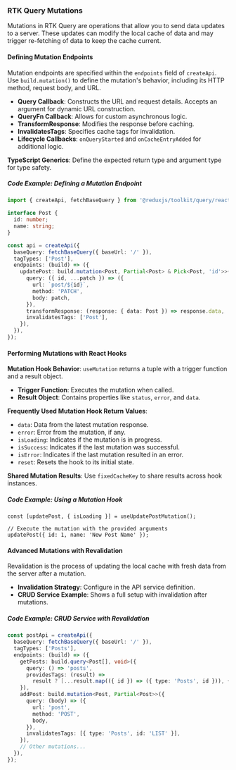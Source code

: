 ### RTK Query Mutations

Mutations in RTK Query are operations that allow you to send data updates to a server. These updates can modify the local cache of data and may trigger re-fetching of data to keep the cache current.

#### Defining Mutation Endpoints

Mutation endpoints are specified within the `endpoints` field of `createApi`. Use `build.mutation()` to define the mutation's behavior, including its HTTP method, request body, and URL.

- **Query Callback**: Constructs the URL and request details. Accepts an argument for dynamic URL construction.
- **QueryFn Callback**: Allows for custom asynchronous logic.
- **TransformResponse**: Modifies the response before caching.
- **InvalidatesTags**: Specifies cache tags for invalidation.
- **Lifecycle Callbacks**: `onQueryStarted` and `onCacheEntryAdded` for additional logic.

**TypeScript Generics**: Define the expected return type and argument type for type safety.

##### Code Example: Defining a Mutation Endpoint

```typescript
import { createApi, fetchBaseQuery } from '@reduxjs/toolkit/query/react';

interface Post {
  id: number;
  name: string;
}

const api = createApi({
  baseQuery: fetchBaseQuery({ baseUrl: '/' }),
  tagTypes: ['Post'],
  endpoints: (build) => ({
    updatePost: build.mutation<Post, Partial<Post> & Pick<Post, 'id'>>({
      query: ({ id, ...patch }) => ({
        url: `post/${id}`,
        method: 'PATCH',
        body: patch,
      }),
      transformResponse: (response: { data: Post }) => response.data,
      invalidatesTags: ['Post'],
    }),
  }),
});
```

#### Performing Mutations with React Hooks

**Mutation Hook Behavior**: `useMutation` returns a tuple with a trigger function and a result object.

- **Trigger Function**: Executes the mutation when called.
- **Result Object**: Contains properties like `status`, `error`, and `data`.

**Frequently Used Mutation Hook Return Values**:

- `data`: Data from the latest mutation response.
- `error`: Error from the mutation, if any.
- `isLoading`: Indicates if the mutation is in progress.
- `isSuccess`: Indicates if the last mutation was successful.
- `isError`: Indicates if the last mutation resulted in an error.
- `reset`: Resets the hook to its initial state.

**Shared Mutation Results**: Use `fixedCacheKey` to share results across hook instances.

##### Code Example: Using a Mutation Hook

```tsx
const [updatePost, { isLoading }] = useUpdatePostMutation();

// Execute the mutation with the provided arguments
updatePost({ id: 1, name: 'New Post Name' });
```

#### Advanced Mutations with Revalidation

Revalidation is the process of updating the local cache with fresh data from the server after a mutation.

- **Invalidation Strategy**: Configure in the API service definition.
- **CRUD Service Example**: Shows a full setup with invalidation after mutations.

##### Code Example: CRUD Service with Revalidation

```typescript
const postApi = createApi({
  baseQuery: fetchBaseQuery({ baseUrl: '/' }),
  tagTypes: ['Posts'],
  endpoints: (build) => ({
    getPosts: build.query<Post[], void>({
      query: () => 'posts',
      providesTags: (result) =>
        result ? [...result.map(({ id }) => ({ type: 'Posts', id })), { type: 'Posts', id: 'LIST' }] : [{ type: 'Posts', id: 'LIST' }],
    }),
    addPost: build.mutation<Post, Partial<Post>>({
      query: (body) => ({
        url: 'post',
        method: 'POST',
        body,
      }),
      invalidatesTags: [{ type: 'Posts', id: 'LIST' }],
    }),
    // Other mutations...
  }),
});
```
